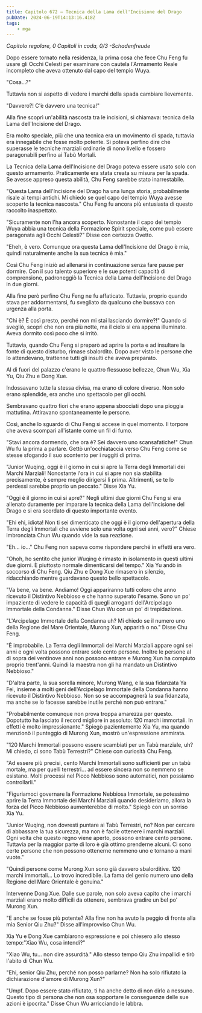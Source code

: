 ```yaml
---
title: Capitolo 672 – Tecnica della Lama dell'Incisione del Drago
pubDate: 2024-06-19T14:13:16.418Z
tags:
    - mga
---
```



<em>Capitolo regolare,
0 Capitoli in coda, 0/3
-Schadenfreude</em>


Dopo essere tornato nella residenza, la prima cosa che fece Chu Feng fu usare gli Occhi Celesti per esaminare con cautela l'Armamento Reale incompleto che aveva ottenuto dal capo del tempio Wuya.


"Cosa...?"


Tuttavia non si aspetto di vedere i marchi della spada cambiare lievemente.


"Davvero?! C'è davvero una tecnica!"


Alla fine scoprì un'abilità nascosta tra le incisioni, si chiamava: tecnica della Lama dell'Incisione del Drago.


Era molto speciale, più che una tecnica era un movimento di spada, tuttavia era innegabile che fosse molto potente. Si poteva perfino dire che superasse le tecniche marziali ordinarie di nono livello e fossero paragonabili perfino ai Tabù Mortali.


La Tecnica della Lama dell'Incisione del Drago poteva essere usato solo con questo armamento. Praticamente era stata creata su misura per la spada. Se avesse appreso questa abilità, Chu Feng sarebbe stato inarrestabile.


"Questa Lama dell'Incisione del Drago ha una lunga storia, probabilmente risale ai tempi antichi. Mi chiedo se quel capo del tempio Wuya avesse scoperto la tecnica nascosta." Chu Feng fu ancora più entusiasta di questo raccolto inaspettato.


"Sicuramente non l'ha ancora scoperto. Nonostante il capo del tempio Wuya abbia una tecnica della Formazione Spirit speciale, come può essere paragonata agli Occhi Celesti?" Disse con certezza Ovetto.


"Eheh, è vero. Comunque ora questa Lama dell'Incisione del Drago è mia, quindi naturalmente anche la sua tecnica è mia."


Così Chu Feng iniziò ad allenarsi in continuazione senza fare pause per dormire. Con il suo talento superiore e le sue potenti capacità di comprensione, padroneggiò la Tecnica della Lama dell'Incisione del Drago in due giorni.


Alla fine però perfino Chu Feng ne fu affaticato. Tuttavia, proprio quando stava per addormentarsi, fu svegliato da qualcuno che bussava con urgenza alla porta.


"Chi è? È così presto, perché non mi stai lasciando dormire?!" Quando si svegliò, scoprì che non era più notte, ma il cielo si era appena illuminato. Aveva dormito così poco che si irritò.


Tuttavia, quando Chu Feng si preparò ad aprire la porta e ad insultare la fonte di questo disturbo, rimase sbalordito. Dopo aver visto le persone che lo attendevano, trattenne tutti gli insulti che aveva preparato.


Al di fuori del palazzo c'erano le quattro flessuose bellezze, Chun Wu, Xia Yu, Qiu Zhu e Dong Xue.


Indossavano tutte la stessa divisa, ma erano di colore diverso. Non solo erano splendide, era anche uno spettacolo per gli occhi.


Sembravano quattro fiori che erano appena sbocciati dopo una pioggia mattutina. Attiravano spontaneamente le persone.


Così, anche lo sguardo di Chu Feng si accese in quel momento. Il torpore che aveva scomparì all'istante come un fil di fumo.


"Stavi ancora dormendo, che ora è? Sei davvero uno scansafatiche!" Chun Wu fu la prima a parlare. Gettò un'occhiataccia verso Chu Feng come se stesse sfogando il suo scontento per i ruggiti di prima.


"Junior Wuqing, oggi è il giorno in cui si apre la Terra degli Immortali dei Marchi Marziali! Nonostante l'ora in cui si apre non sia stabilita precisamente, è sempre meglio dirigersi lì prima. Altrimenti, se te lo perdessi sarebbe proprio un peccato." Disse Xia Yu.


"Oggi è il giorno in cui si apre?" Negli ultimi due giorni Chu Feng si era allenato duramente per imparare la tecnica della Lama dell'Incisione del Drago e si era scordato di questo importante evento.


"Ehi ehi, idiota! Non ti sei dimenticato che oggi è il giorno dell'apertura della Terra degli Immortali che avviene solo una volta ogni sei anni, vero?" Chiese imbronciata Chun Wu quando vide la sua reazione.


"Eh... io..." Chu Feng non sapeva come rispondere perché in effetti era vero.


"Ohoh, ho sentito che junior Wuqing è rimasto in isolamento in questi ultimi due giorni. È piuttosto normale dimenticarsi del tempo." Xia Yu andò in soccorso di Chu Feng. Qiu Zhu e Dong Xue rimasero in silenzio, ridacchiando mentre guardavano questo bello spettacolo.


"Va bene, va bene. Andiamo! Oggi appariranno tutti coloro che anno ricevuto il Distintivo Nebbioso e che hanno superato l'esame. Sono un po' impaziente di vedere le capacità di quegli arroganti dell'Arcipelago Immortale della Condanna." Disse Chun Wu con un po' di trepidazione.


"L'Arcipelago Immortale della Condanna uh? Mi chiedo se il numero uno della Regione del Mare Orientale, Murong Xun, apparirà o no." Disse Chu Feng.


"È improbabile. La Terra degli Immortali dei Marchi Marziali appare ogni sei anni e ogni volta possono entrare solo cento persone. Inoltre le persone al di sopra dei ventinove anni non possono entrare e Murong Xun ha compiuto proprio trent'anni. Quindi la maestra non gli ha mandato un Distintivo Nebbioso."


"D'altra parte, la sua sorella minore, Murong Wang, e la sua fidanzata Ya Fei, insieme a molti geni dell'Arcipelago Immortale della Condanna hanno ricevuto il Distintivo Nebbioso. Non so se accompagnerà la sua fidanzata, ma anche se lo facesse sarebbe inutile perché non può entrare."


"Probabilmente comunque non prova troppa amarezza per questo. Dopotutto ha lasciato il record migliore in assoluto: 120 marchi immortali. In effetti è molto impressionante." Spiegò pazientemente Xia Yu, ma quando menzionò il punteggio di Murong Xun, mostrò un'espressione ammirata.


"120 Marchi Immortali possono essere scambiati per un Tabù marziale, uh? Mi chiedo, ci sono Tabù Terrestri?" Chiese con curiosità Chu Feng.


"Ad essere più precisi, cento Marchi Immortali sono sufficienti per un tabù mortale, ma per quelli terrestri... ad essere sincera non so nemmeno se esistano. Molti processi nel Picco Nebbioso sono automatici, non possiamo controllarli."


"Figuriamoci governare la Formazione Nebbiosa Immortale, se potessimo aprire la Terra Immortale dei Marchi Marziali quando desideriamo, allora la forza del Picco Nebbioso aumenterebbe di molto." Spiegò con un sorriso Xia Yu.


"Junior Wuqing, non dovresti puntare ai Tabù Terrestri, no? Non per cercare di abbassare la tua sicurezza, ma non è facile ottenere i marchi marziali. Ogni volta che questo regno viene aperto, possono entrare cento persone. Tuttavia per la maggior parte di loro è già ottimo prenderne alcuni. Ci sono certe persone che non possono ottenerne nemmeno uno e tornano a mani vuote."


"Quindi persone come Murong Xun sono già davvero sbalorditive. 120 marchi immortali... Lo trovo incredibile. La fama del genio numero uno della Regione del Mare Orientale è genuina."


Intervenne Dong Xue. Dalle sue parole, non solo aveva capito che i marchi marziali erano molto difficili da ottenere, sembrava gradire un bel po' Murong Xun.


"E anche se fosse più potente? Alla fine non ha avuto la peggio di fronte alla mia Senior Qiu Zhu?" Disse all'improvviso Chun Wu.


Xia Yu e Dong Xue cambiarono espressione e poi chiesero allo stesso tempo:"Xiao Wu, cosa intendi?"


"Xiao Wu, tu... non dire assurdità." Allo stesso tempo Qiu Zhu impallidì e tirò l'abito di Chun Wu.


"Ehi, senior Qiu Zhu, perché non posso parlarne? Non ha solo rifiutato la dichiarazione d'amore di Murong Xun?"


"Umpf. Dopo essere stato rifiutato, ti ha anche detto di non dirlo a nessuno. Questo tipo di persona che non osa sopportare le conseguenze delle sue azioni è ipocrita." Disse Chun Wu arricciando le labbra.
                                


                                



